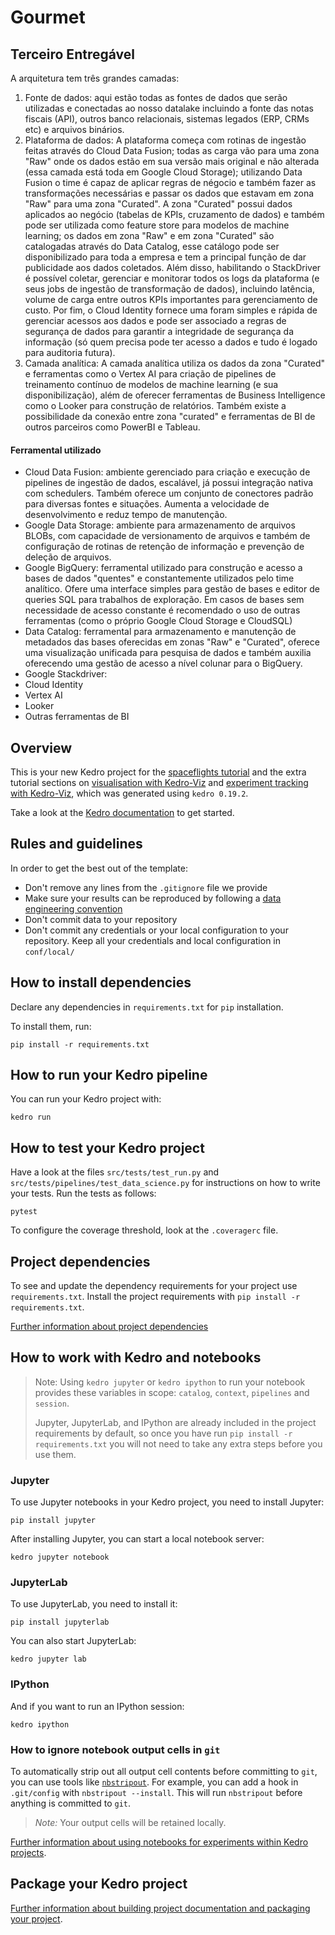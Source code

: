 # Gourmet


## Terceiro Entregável

A arquitetura tem três grandes camadas:

1. Fonte de dados: aqui estão todas as fontes de dados que serão utilizadas e conectadas ao nosso datalake incluindo a fonte das notas fiscais (API), outros banco relacionais, sistemas legados (ERP, CRMs etc) e arquivos binários.  
2. Plataforma de dados: A plataforma começa com rotinas de ingestão feitas através do Cloud Data Fusion; todas as carga vão para uma zona "Raw" onde os dados estão em sua versão mais original e não alterada (essa camada está toda em Google Cloud Storage); utilizando Data Fusion o time é capaz de aplicar regras de négocio e também fazer as transformações necessárias e passar os dados que estavam em zona "Raw" para uma zona "Curated".
A zona "Curated" possui dados aplicados ao negócio (tabelas de KPIs, cruzamento de dados) e também pode ser utilizada como feature store para modelos de machine learning; os dados em zona "Raw" e em zona "Curated" são catalogadas através do Data Catalog, esse catálogo pode ser disponibilizado para toda a empresa e tem a principal função de dar publicidade aos dados coletados. Além disso, habilitando o StackDriver é possível coletar, gerenciar e monitorar todos os logs da plataforma (e seus jobs de ingestão de transformação de dados), incluindo latência, volume de carga entre outros KPIs importantes para gerenciamento de custo. Por fim, o Cloud Identity fornece uma foram simples e rápida de gerenciar acessos aos dados e pode ser associado a regras de segurança de dados para garantir a integridade de segurança da informação (só quem precisa pode ter acesso a dados e tudo é logado para auditoria futura).  
3. Camada analítica: A camada analítica utiliza os dados da zona "Curated" e ferramentas como o Vertex AI para criação de pipelines de treinamento contínuo de modelos de machine learning (e sua disponibilização), além de oferecer ferramentas de Business Intelligence como o Looker para construção de relatórios. Também existe a possibilidade da conexão entre zona "curated" e ferramentas de BI de outros parceiros como PowerBI e Tableau.

#### Ferramental utilizado

* Cloud Data Fusion: ambiente gerenciado para criação e execução de pipelines de ingestão de dados, escalável, já possui integração nativa com schedulers. Também oferece um conjunto de conectores padrão para diversas fontes e situações. Aumenta a velocidade de desenvolvimento e reduz tempo de manutenção.
* Google Data Storage: ambiente para armazenamento de arquivos BLOBs, com capacidade de versionamento de arquivos e também de configuração de rotinas de retenção de informação e prevenção de deleção de arquivos. 
* Google BigQuery: ferramental utilizado para construção e acesso a bases de dados "quentes" e constantemente utilizados pelo time analítico. Ofere uma interface simples para gestão de bases e editor de queries SQL para trabalhos de exploração. Em casos de bases sem necessidade de acesso constante é recomendado o uso de outras ferramentas (como o próprio Google Cloud Storage e CloudSQL)
* Data Catalog: ferramental para armazenamento e manutenção de metadados das bases oferecidas em zonas "Raw" e "Curated", oferece uma visualização unificada para pesquisa de dados e também auxilia oferecendo uma gestão de acesso a nível colunar para o BigQuery.
* Google Stackdriver: 
* Cloud Identity
* Vertex AI
* Looker
* Outras ferramentas de BI

## Overview

This is your new Kedro project for the [spaceflights tutorial](https://docs.kedro.org/en/stable/tutorial/spaceflights_tutorial.html) and the extra tutorial sections on [visualisation with Kedro-Viz](https://docs.kedro.org/projects/kedro-viz/en/stable/kedro-viz_visualisation.html) and [experiment tracking with Kedro-Viz](https://docs.kedro.org/projects/kedro-viz/en/stable/experiment_tracking.html), which was generated using `kedro 0.19.2`.

Take a look at the [Kedro documentation](https://docs.kedro.org) to get started.

## Rules and guidelines

In order to get the best out of the template:

* Don't remove any lines from the `.gitignore` file we provide
* Make sure your results can be reproduced by following a [data engineering convention](https://docs.kedro.org/en/stable/faq/faq.html#what-is-data-engineering-convention)
* Don't commit data to your repository
* Don't commit any credentials or your local configuration to your repository. Keep all your credentials and local configuration in `conf/local/`

## How to install dependencies

Declare any dependencies in `requirements.txt` for `pip` installation.

To install them, run:

```
pip install -r requirements.txt
```

## How to run your Kedro pipeline

You can run your Kedro project with:

```
kedro run
```

## How to test your Kedro project

Have a look at the files `src/tests/test_run.py` and `src/tests/pipelines/test_data_science.py` for instructions on how to write your tests. Run the tests as follows:

```
pytest
```

To configure the coverage threshold, look at the `.coveragerc` file.

## Project dependencies

To see and update the dependency requirements for your project use `requirements.txt`. Install the project requirements with `pip install -r requirements.txt`.

[Further information about project dependencies](https://docs.kedro.org/en/stable/kedro_project_setup/dependencies.html#project-specific-dependencies)

## How to work with Kedro and notebooks

> Note: Using `kedro jupyter` or `kedro ipython` to run your notebook provides these variables in scope: `catalog`, `context`, `pipelines` and `session`.
>
> Jupyter, JupyterLab, and IPython are already included in the project requirements by default, so once you have run `pip install -r requirements.txt` you will not need to take any extra steps before you use them.

### Jupyter
To use Jupyter notebooks in your Kedro project, you need to install Jupyter:

```
pip install jupyter
```

After installing Jupyter, you can start a local notebook server:

```
kedro jupyter notebook
```

### JupyterLab
To use JupyterLab, you need to install it:

```
pip install jupyterlab
```

You can also start JupyterLab:

```
kedro jupyter lab
```

### IPython
And if you want to run an IPython session:

```
kedro ipython
```

### How to ignore notebook output cells in `git`
To automatically strip out all output cell contents before committing to `git`, you can use tools like [`nbstripout`](https://github.com/kynan/nbstripout). For example, you can add a hook in `.git/config` with `nbstripout --install`. This will run `nbstripout` before anything is committed to `git`.

> *Note:* Your output cells will be retained locally.

[Further information about using notebooks for experiments within Kedro projects](https://docs.kedro.org/en/develop/notebooks_and_ipython/kedro_and_notebooks.html).
## Package your Kedro project

[Further information about building project documentation and packaging your project](https://docs.kedro.org/en/stable/tutorial/package_a_project.html).
